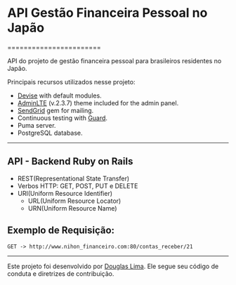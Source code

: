 # API Gestão Financeira Pessoal no Japão
=======================

API do projeto de gestão financeira pessoal para brasileiros residentes no Japão.

Principais recursos utilizados nesse projeto:

- [Devise](https://github.com/plataformatec/devise) with default modules.
- [AdminLTE](https://almsaeedstudio.com/) (v.2.3.7) theme included for the admin panel.
- [SendGrid](https://github.com/stephenb/sendgrid) gem for mailing.
- Continuous testing with [Guard](https://github.com/guard/guard).
- Puma server.
- PostgreSQL database.

----------------------------
API - Backend Ruby on Rails
-------------

- REST(Representational State Transfer)
- Verbos HTTP: GET, POST, PUT e DELETE
- URI(Uniform Resource Identifier)
	* URL(Uniform Resource Locator)
	* URN(Uniform Resource Name)
	
Exemplo de Requisição:
-------------
	GET -> http://www.nihon_financeiro.com:80/contas_receber/21


----------------------------
Este projeto foi desenvolvido por [Douglas Lima](https://github.com/douglasproglima). Ele segue seu código de conduta e diretrizes de contribuição.